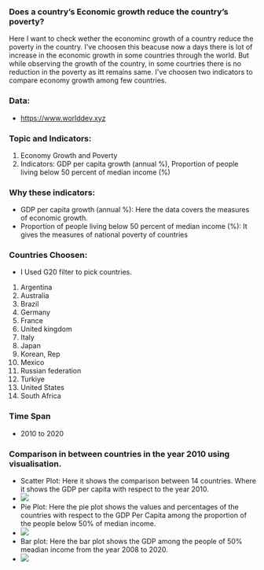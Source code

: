 ### Does a country’s Economic growth reduce the country’s poverty?
Here I want to check wether the econominc growth of a country reduce the poverty in the country. I've choosen this beacuse now a days there is lot of increase in the economic growth in some countries through the world. But while observing the growth of the country, in some courtries there is no reduction in the poverty as itt remains same. I've choosen two indicators to compare economy growth among few countries.  
### Data: 
- https://www.worlddev.xyz
### Topic and Indicators:
1. Economy Growth and Poverty
2. Indicators: GDP per capita growth (annual %), Proportion of people living below 50 percent of median income (%)
### Why these indicators:
- GDP per capita growth (annual %): Here the data covers the measures of economic growth. 
- Proportion of people living below 50 percent of median income (%): It gives the measures of national poverty of countries
### Countries Choosen:
- I Used G20 filter to pick countries.
1. Argentina
2. Australia
3. Brazil
4. Germany
5. France
6. United kingdom
7. Italy
8. Japan
9. Korean, Rep
10. Mexico
11. Russian federation
12. Turkiye
13. United States
14. South Africa
### Time Span
- 2010 to 2020
### Comparison in between countries in the year 2010 using visualisation.
- Scatter Plot: Here it shows the comparison between 14 countries. Where it shows the GDP per capita with respect to the year 2010.
- <img src = "https://github.com/YHarshitha1997/DATA-690-STATS-FALL-2022/blob/main/data690_world_dev/charts/gdp%20percapita%20scattrerplot(2010).png">
- Pie Plot: Here the pie plot shows the values and percentages of the countries with respect to the GDP Per Capita among the proportion of the people below 50% of median income.
- <img src = "https://github.com/YHarshitha1997/DATA-690-STATS-FALL-2022/blob/main/data690_world_dev/charts/Pie%20plot%20with%20respect%20to%20GDP%20in%20the%20year%202010.png">
- Bar plot: Here the bar plot shows the GDP among the people of 50% meadian income from the year 2008 to 2020.
- <img src = "https://github.com/YHarshitha1997/DATA-690-STATS-FALL-2022/blob/main/data690_world_dev/charts/gdp%20from%20the%20year(2008-2020)png.png">
